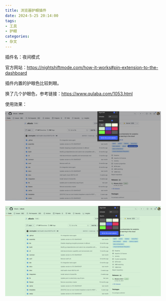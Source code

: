 ```yaml
---
title: 浏览器护眼插件
date: 2024-5-25 20:14:00
tags: 
- 工具
- 护眼
categories:
- 杂文
---
```


插件名：夜间模式

官方网站：https://nightshiftmode.com/how-it-works#pin-extension-to-the-dashboard

插件内置的护眼色比较刺眼。

换了几个护眼色，参考链接：https://www.qulaba.com/1053.html

使用效果：

![灰色](image.png)

![绿色](image-1.png)



